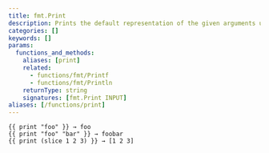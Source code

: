 ```yaml
---
title: fmt.Print
description: Prints the default representation of the given arguments using the standard `fmt.Print` function.
categories: []
keywords: []
params:
  functions_and_methods:
    aliases: [print]
    related:
      - functions/fmt/Printf
      - functions/fmt/Println
    returnType: string
    signatures: [fmt.Print INPUT]
aliases: [/functions/print]
---
```


```go-html-template
{{ print "foo" }} → foo
{{ print "foo" "bar" }} → foobar
{{ print (slice 1 2 3) }} → [1 2 3]
```
